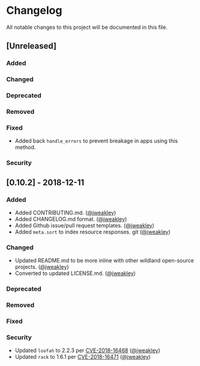 # Changelog
All notable changes to this project will be documented in this file.

## [Unreleased]
### Added
### Changed
### Deprecated
### Removed
### Fixed
  * Added back `handle_errors` to prevent breakage in apps using this method.
### Security

## [0.10.2] - 2018-12-11
### Added
  * Added CONTRIBUTING.md. ([@jweakley][])
  * Added CHANGELOG.md format. ([@jweakley][])
  * Added Github issue/pull request templates. ([@jweakley][])
  * Added `meta.sort` to index resource responses. git ([@jweakley][])

### Changed
  * Updated README.md to be more inline with other wildland open-source projects. ([@jweakley][])
  * Converted to updated LICENSE.md. ([@jweakley][])

### Deprecated
### Removed
### Fixed
### Security
  * Updated `loofah` to 2.2.3 per [CVE-2018-16468](https://nvd.nist.gov/vuln/detail/CVE-2018-16468)  ([@jweakley][])
  * Updated `rack` to 1.6.1 per [CVE-2018-16471](https://nvd.nist.gov/vuln/detail/CVE-2018-16471)  ([@jweakley][])

[@jweakley]: https://github.com/jweakley
